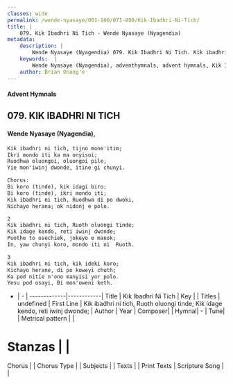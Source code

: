 ```yaml
---
classes: wide
permalink: /wende-nyasaye/001-100/071-080/Kik-Ibadhri-Ni-Tich/
title: |
    079. Kik Ibadhri Ni Tich - Wende Nyasaye (Nyagendia)
metadata:
    description: |
        Wende Nyasaye (Nyagendia) 079. Kik Ibadhri Ni Tich. Kik ibadhri ni tich, Ruoth oluongi tinde; Kik idage kendo, reti iwinj dwonde; Puothe to osechiek, jokeyo e manok; In, yaw chunyi koro, mondo iti ni  Ruoth.  
    keywords:  |
        Wende Nyasaye (Nyagendia), adventhymnals, advent hymnals, Kik Ibadhri Ni Tich, Kik ibadhri ni tich, Ruoth oluongi tinde; Kik idage kendo, reti iwinj dwonde;. 
    author: Brian Onang'o
---
```


#### Advent Hymnals
## 079. KIK IBADHRI NI TICH
####  Wende Nyasaye (Nyagendia),

```txt
Kik ibadhri ni tich, tijno mone'itim;
Ikri mondo iti ka ma onyisoi;
Ruodhwa oluongoi, oluongoi pile;
Yie mon'iwinj dwonde, itine gi chunyi.

Chorus:
Bi koro (tinde), kik idagi biro;
Bi koro (tinde), ikri mondo iti;
Kik ibadhri ni tich, Ruodhwa di po dwoki,
Nichayo herana; ok nidonj e polo.

2
Kik ibadhri ni tich, Ruoth oluongi tinde;
Kik idage kendo, reti iwinj dwonde;
Puothe to osechiek, jokeyo e manok;
In, yaw chunyi koro, mondo iti ni  Ruoth.

3
Kik ibadhri ni tich, kik ideki koro;
Kichayo herane, di po koweyi chuth;
Ka pod nitie n'ono manyisi yor polo.
Yesu pod osayi, Bi mon'oweni keth.

```

- |   -  |
-------------|------------|
Title | Kik Ibadhri Ni Tich |
Key |  |
Titles | undefined |
First Line | Kik ibadhri ni tich, Ruoth oluongi tinde; Kik idage kendo, reti iwinj dwonde; |
Author | 
Year | 
Composer| |
Hymnal|  - |
Tune|  |
Metrical pattern | |
# Stanzas |  |
Chorus |  |
Chorus Type |  |
Subjects | |
Texts |  |
Print Texts | 
Scripture Song |  |
    
